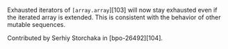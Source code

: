 Exhausted iterators of `[array.array`][103] will now stay exhausted even if the iterated array is extended. This is consistent with the behavior of other mutable sequences.

Contributed by Serhiy Storchaka in [bpo-26492][104].
